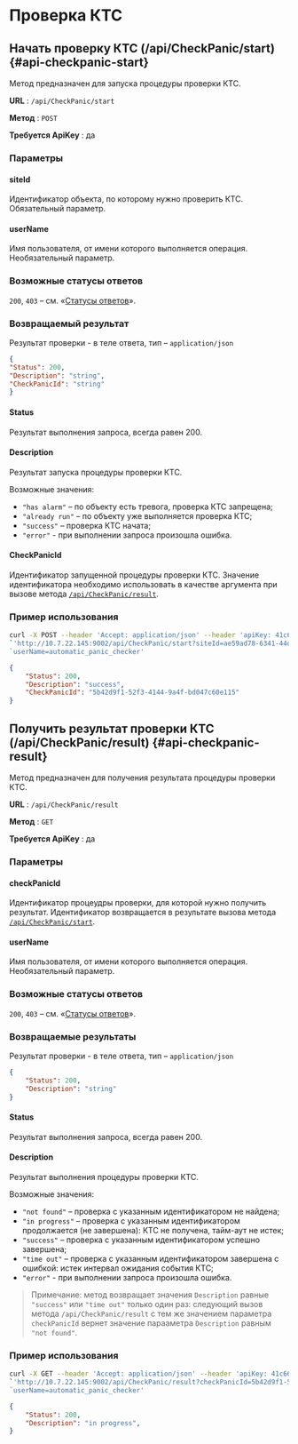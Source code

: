 # Проверка КТС

## Начать проверку КТС (/api/CheckPanic/start) {#api-checkpanic-start}

Метод предназначен для запуска процедуры проверки КТС.

**URL** : `/api/CheckPanic/start`

**Метод** : `POST`

**Требуется ApiKey** : да

### Параметры

#### siteId

Идентификатор объекта, по которому нужно проверить КТС. Обязательный параметр.

#### userName

Имя пользователя, от имени которого выполняется операция. Необязательный параметр.

### Возможные статусы ответов

`200`, `403` – cм. «[Статусы ответов](#api-status-codes)».

### Возвращаемый результат

Результат проверки - в теле ответа, тип – `application/json`

```json
{
"Status": 200,
"Description": "string",
"CheckPanicId": "string"
}
```

#### Status

Результат выполнения запроса, всегда равен 200.

#### Description

Результат запуска процедуры проверки КТС.

Возможные значения:

- `"has alarm"` – по объекту есть тревога, проверка КТС запрещена;
- `"already run"` – по объекту уже выполняется проверка КТС;
- `"success"` – проверка КТС начата;
- `"error"` - при выполнении запроса произошла ошибка.

#### CheckPanicId

Идентификатор запущенной процедуры проверки КТС. Значение идентификатора необходимо использовать в качестве аргумента при вызове метода [`/api/CheckPanic/result`](#api-checkpanic-result).

### Пример использования

```bash
curl -X POST --header 'Accept: application/json' --header 'apiKey: 41c66fd22dcf4742b65e9f5ea5ebde1c' `
`'http://10.7.22.145:9002/api/CheckPanic/start?siteId=ae59ad78-6341-44dc-adb8-4803b7f02412&`
`userName=automatic_panic_checker'
```

```json
{
    "Status": 200,
    "Description": "success",
    "CheckPanicId": "5b42d9f1-52f3-4144-9a4f-bd047c60e115"
}
```

## Получить результат проверки КТС (/api/CheckPanic/result) {#api-checkpanic-result}

Метод предназначен для получения результата процедуры проверки КТС.

**URL** : `/api/CheckPanic/result`

**Метод** : `GET`

**Требуется ApiKey** : да

### Параметры

#### checkPanicId

Идентификатор процеудры проверки, для которой нужно получить результат. Идентификатор возвращается в результате вызова метода [`/api/CheckPanic/start`](#api-checkpanic-start).

#### userName

Имя пользователя, от имени которого выполняется операция. Необязательный параметр.

### Возможные статусы ответов

`200`, `403` – cм. «[Статусы ответов](#api-status-codes)».

### Возвращаемые результаты

Результат проверки - в теле ответа, тип – `application/json`

```json
{
    "Status": 200,
    "Description": "string"
}
```

#### Status

Результат выполнения запроса, всегда равен 200.

#### Description

Результат выполнения процедуры проверки КТС.

Возможные значения:

- `"not found"` – проверка с указанным идентификатором не найдена;
- `"in progress"` – проверка с указанным идентификатором продолжается (не завершена): КТС не получена, тайм-аут не истек;
- `"success"` – проверка с указанным идентификатором успешно завершена;
- `"time out"` – проверка с указанным идентификатором завершена с ошибкой: истек интервал ожидания события КТС;
- `"error"` - при выполнении запроса произошла ошибка.

> Примечание: метод возвращает значения `Description` равные `"success"` или `"time out"` только один раз: следующий вызов метода `/api/CheckPanic/result` с тем же значением параметра `checkPanicId` вернет значение парааметра `Description` равным `"not found"`.

### Пример использования

```bash
curl -X GET --header 'Accept: application/json' --header 'apiKey: 41c66fd22dcf4742b65e9f5ea5ebde1c' `
`'http://10.7.22.145:9002/api/CheckPanic/result?checkPanicId=5b42d9f1-52f3-4144-9a4f-bd047c60e115&`
`userName=automatic_panic_checker'
```

```json
{
    "Status": 200,
    "Description": "in progress",
}
```
